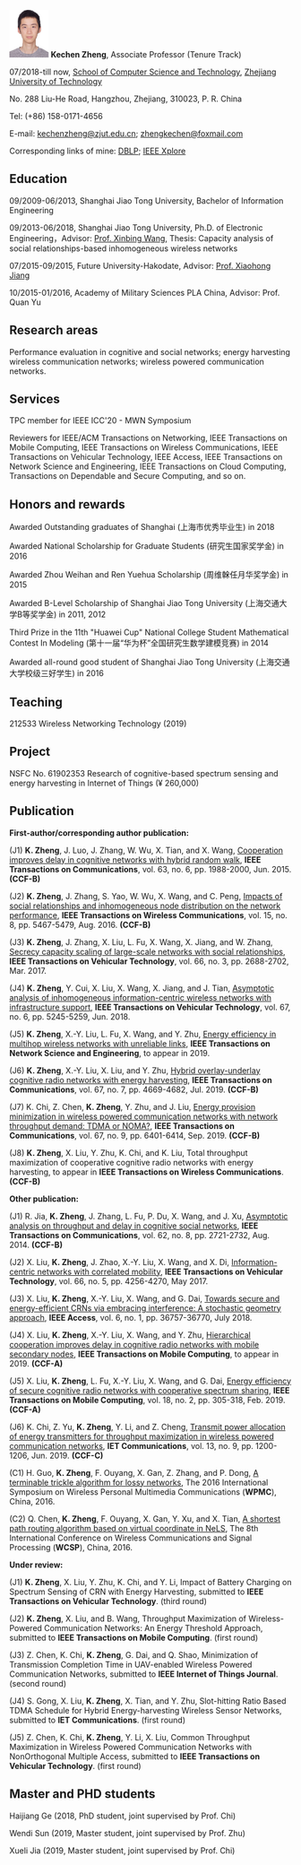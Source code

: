 <img src="2.JPG" width="70" height="85"/>  **Kechen Zheng**, Associate Professor (Tenure Track)

07/2018-till now, [School of Computer Science and Technology](http://www.software.zjut.edu.cn/), [Zhejiang University of Technology](http://www.zjut.edu.cn/) 

No. 288 Liu-He Road, Hangzhou, Zhejiang, 310023, P. R. China

Tel: (+86) 158-0171-4656

E-mail: kechenzheng@zjut.edu.cn; zhengkechen@foxmail.com

Corresponding links of mine: [DBLP](https://dblp.uni-trier.de/pers/hd/z/Zheng:Kechen);   [IEEE Xplore](https://ieeexplore.ieee.org/author/37085359644)

## Education

09/2009-06/2013, Shanghai Jiao Tong University, Bachelor of Information Engineering

09/2013-06/2018, Shanghai Jiao Tong University, Ph.D. of Electronic Engineering，Advisor: [Prof. Xinbing Wang](http://iwct.sjtu.edu.cn/Personal/xwang8/), Thesis: Capacity analysis of social relationships-based inhomogeneous wireless networks

07/2015-09/2015, Future University-Hakodate, Advisor: [Prof. Xiaohong Jiang](http://www.fun.ac.jp/research/faculty_members/xiaohongjiang/)

10/2015-01/2016, Academy of Military Sciences PLA China, Advisor: Prof. Quan Yu

## Research areas

Performance evaluation in cognitive and social networks; energy harvesting wireless communication networks; wireless powered communication networks.

## Services
TPC member for IEEE ICC'20 - MWN Symposium

Reviewers for IEEE/ACM Transactions on Networking, IEEE Transactions on Mobile Computing, IEEE Transactions on Wireless Communications, IEEE Transactions on Vehicular Technology, IEEE Access, IEEE Transactions on Network Science and Engineering, IEEE Transactions on Cloud Computing, Transactions on Dependable and Secure Computing, and so on.

## Honors and rewards

Awarded Outstanding graduates of Shanghai (上海市优秀毕业生) in 2018

Awarded National Scholarship for Graduate Students (研究生国家奖学金) in 2016

Awarded Zhou Weihan and Ren Yuehua Scholarship (周维榦任月华奖学金) in 2015

Awarded B-Level Scholarship of Shanghai Jiao Tong University (上海交通大学B等奖学金) in 2011, 2012

Third Prize in the 11th "Huawei Cup" National College Student Mathematical Contest In Modeling (第十一届“华为杯”全国研究生数学建模竞赛) in 2014

Awarded all-round good student of Shanghai Jiao Tong University (上海交通大学校级三好学生) in 2016

## Teaching
212533 Wireless Networking Technology (2019)

## Project
NSFC No. 61902353  Research of cognitive-based spectrum sensing and energy harvesting in Internet of Things  (¥ 260,000)

## Publication

**First-author/corresponding author publication:**

(J1) **K. Zheng**, J. Luo, J. Zhang, W. Wu, X. Tian, and X. Wang, [Cooperation improves delay in cognitive networks with hybrid random walk](https://ieeexplore.ieee.org/document/7070747),  **IEEE Transactions on Communications**, vol. 63, no. 6, pp. 1988-2000, Jun. 2015. **(CCF-B)**

(J2) **K. Zheng**, J. Zhang, S. Yao, W. Wu, X. Wang, and C. Peng, [Impacts of social relationships and inhomogeneous node distribution on the network performance](https://ieeexplore.ieee.org/document/7462274), **IEEE Transactions on Wireless Communications**, vol. 15, no. 8, pp. 5467-5479, Aug. 2016. **(CCF-B)**

(J3) **K. Zheng**, J. Zhang, X. Liu, L. Fu, X. Wang, X. Jiang, and W. Zhang, [Secrecy capacity scaling of large-scale networks with social relationships](https://ieeexplore.ieee.org/document/7496960), **IEEE Transactions on Vehicular Technology**, vol. 66, no. 3, pp. 2688-2702, Mar. 2017.

(J4) **K. Zheng**, Y. Cui, X. Liu, X. Wang, X. Jiang, and J. Tian, [Asymptotic analysis of inhomogeneous information-centric wireless networks with infrastructure support](https://ieeexplore.ieee.org/document/8304646), **IEEE Transactions on Vehicular Technology**, vol. 67, no. 6, pp. 5245-5259, Jun. 2018.

(J5) **K. Zheng**, X.-Y. Liu, L. Fu, X. Wang, and Y. Zhu, [Energy efficiency in multihop wireless networks with unreliable links](https://ieeexplore.ieee.org/document/8598721), **IEEE Transactions on Network Science and Engineering**, to appear in 2019.

(J6) **K. Zheng**, X.-Y. Liu, X. Liu, and Y. Zhu, [Hybrid overlay-underlay cognitive radio networks with energy harvesting](https://ieeexplore.ieee.org/document/8695113), **IEEE Transactions on Communications**, vol. 67, no. 7, pp. 4669-4682, Jul. 2019. **(CCF-B)**

(J7) K. Chi, Z. Chen, **K. Zheng**, Y. Zhu, and J. Liu, [Energy provision minimization in wireless powered communication networks with network throughput demand: TDMA or NOMA?](https://ieeexplore.ieee.org/document/8733057), **IEEE Transactions on Communications**, vol. 67, no. 9, pp. 6401-6414, Sep. 2019. **(CCF-B)**

(J8) **K. Zheng**, X. Liu, Y. Zhu, K. Chi, and K. Liu, Total throughput maximization of cooperative cognitive radio networks with energy harvesting, to appear in **IEEE Transactions on Wireless Communications**. **(CCF-B)**

**Other publication:**

(J1) R. Jia, **K. Zheng**, J. Zhang, L. Fu, P. Du, X. Wang, and J. Xu, [Asymptotic analysis on throughput and delay in cognitive social networks](https://ieeexplore.ieee.org/document/6853384), **IEEE Transactions on Communications**, vol. 62, no. 8, pp. 2721-2732, Aug. 2014. **(CCF-B)**

(J2) X. Liu, **K. Zheng**, J. Zhao, X.-Y. Liu, X. Wang, and X. Di, [Information-centric networks with correlated mobility](https://ieeexplore.ieee.org/document/7551158), **IEEE Transactions on Vehicular Technology**, vol. 66, no. 5, pp. 4256-4270, May 2017.

(J3) X. Liu, **K. Zheng**, X.-Y. Liu, X. Wang, and G. Dai, [Towards secure and energy-efficient CRNs via embracing interference: A stochastic geometry approach](https://ieeexplore.ieee.org/document/8402212), **IEEE Access**, vol. 6, no. 1, pp. 36757-36770, July 2018.

(J4) X. Liu, **K. Zheng**, X.-Y. Liu, X. Wang, and Y. Zhu, [Hierarchical cooperation improves delay in cognitive radio networks with mobile secondary nodes](https://ieeexplore.ieee.org/document/8570778), **IEEE Transactions on Mobile Computing**, to appear in 2019. **(CCF-A)**

(J5) X. Liu, **K. Zheng**, L. Fu, X.-Y. Liu, X. Wang, and G. Dai, [Energy efficiency of secure cognitive radio networks with cooperative spectrum sharing](https://ieeexplore.ieee.org/document/8362946), **IEEE Transactions on Mobile Computing**, vol. 18, no. 2, pp. 305-318, Feb. 2019. **(CCF-A)**

(J6) K. Chi, Z. Yu, **K. Zheng**, Y. Li, and Z. Cheng, [Transmit power allocation of energy transmitters for throughput maximization in wireless powered communication networks](https://ieeexplore.ieee.org/document/8732064), **IET Communications**, vol. 13, no. 9, pp. 1200-1206, Jun. 2019. **(CCF-C)**

(C1) H. Guo, **K. Zheng**, F. Ouyang, X. Gan, Z. Zhang, and P. Dong, [A terminable trickle algorithm for lossy networks](https://ieeexplore.ieee.org/document/7954483), The 2016 International Symposium on Wireless Personal Multimedia Communications (**WPMC**), China, 2016.

(C2) Q. Chen, **K. Zheng**, F. Ouyang, X. Gan, Y. Xu, and X. Tian, [A shortest path routing algorithm based on virtual coordinate in NeLS](https://ieeexplore.ieee.org/document/7752568), The 8th International Conference on Wireless Communications and Signal Processing (**WCSP**), China, 2016.

**Under review:**

(J1) **K. Zheng**, X. Liu, Y. Zhu, K. Chi, and Y. Li, Impact of Battery Charging on Spectrum Sensing of CRN with Energy Harvesting, submitted to **IEEE Transactions on Vehicular Technology**. (third round)

(J2) **K. Zheng**, X. Liu, and B. Wang, Throughput Maximization of Wireless-Powered Communication Networks: An Energy Threshold Approach, submitted to **IEEE Transactions on Mobile Computing**. (first round)

(J3) Z. Chen, K. Chi, **K. Zheng**, G. Dai, and Q. Shao, Minimization of Transmission Completion Time in UAV-enabled Wireless Powered Communication Networks, submitted to **IEEE Internet of Things Journal**. (second round)

(J4) S. Gong, X. Liu, **K. Zheng**, X. Tian, and Y. Zhu, Slot-hitting Ratio Based TDMA Schedule for Hybrid Energy-harvesting Wireless Sensor Networks, submitted to **IET Communications**. (first round)

(J5) Z. Chen, K. Chi, **K. Zheng**, Y. Li, X. Liu, Common Throughput Maximization in Wireless Powered Communication Networks with NonOrthogonal Multiple Access, submitted to **IEEE Transactions on Vehicular Technology**. (first round)


## Master and PHD students

Haijiang Ge (2018, PhD student, joint supervised by Prof. Chi)

Wendi Sun (2019, Master student, joint supervised by Prof. Zhu)

Xueli Jia (2019, Master student, joint supervised by Prof. Chi)
